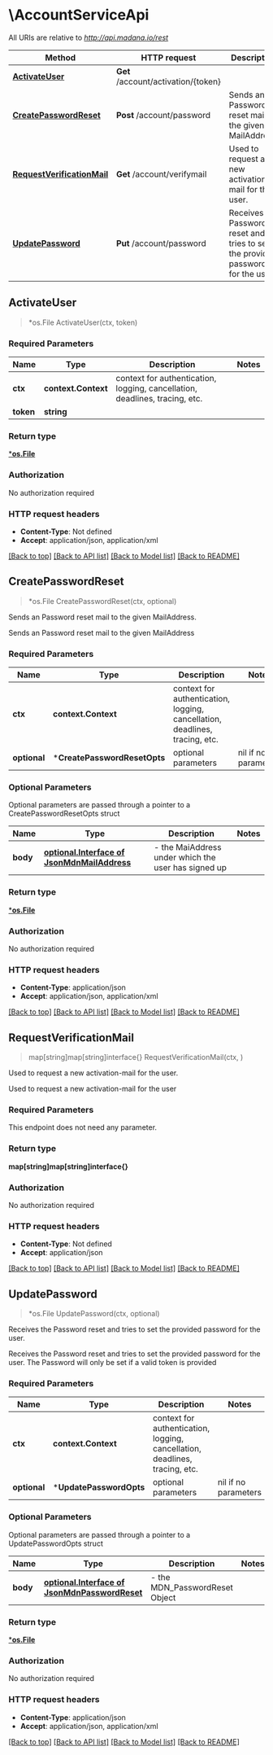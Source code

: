 # \AccountServiceApi

All URIs are relative to *http://api.madana.io/rest*

Method | HTTP request | Description
------------- | ------------- | -------------
[**ActivateUser**](AccountServiceApi.md#ActivateUser) | **Get** /account/activation/{token} | 
[**CreatePasswordReset**](AccountServiceApi.md#CreatePasswordReset) | **Post** /account/password | Sends an Password reset mail to the given MailAddress.
[**RequestVerificationMail**](AccountServiceApi.md#RequestVerificationMail) | **Get** /account/verifymail | Used to request a new  activation-mail for the user.
[**UpdatePassword**](AccountServiceApi.md#UpdatePassword) | **Put** /account/password | Receives the Password reset and tries to set the provided password for the user.



## ActivateUser

> *os.File ActivateUser(ctx, token)



### Required Parameters


Name | Type | Description  | Notes
------------- | ------------- | ------------- | -------------
**ctx** | **context.Context** | context for authentication, logging, cancellation, deadlines, tracing, etc.
**token** | **string**|  | 

### Return type

[***os.File**](*os.File.md)

### Authorization

No authorization required

### HTTP request headers

- **Content-Type**: Not defined
- **Accept**: application/json, application/xml

[[Back to top]](#) [[Back to API list]](../README.md#documentation-for-api-endpoints)
[[Back to Model list]](../README.md#documentation-for-models)
[[Back to README]](../README.md)


## CreatePasswordReset

> *os.File CreatePasswordReset(ctx, optional)

Sends an Password reset mail to the given MailAddress.

Sends an Password reset mail to the given MailAddress

### Required Parameters


Name | Type | Description  | Notes
------------- | ------------- | ------------- | -------------
**ctx** | **context.Context** | context for authentication, logging, cancellation, deadlines, tracing, etc.
 **optional** | ***CreatePasswordResetOpts** | optional parameters | nil if no parameters

### Optional Parameters

Optional parameters are passed through a pointer to a CreatePasswordResetOpts struct


Name | Type | Description  | Notes
------------- | ------------- | ------------- | -------------
 **body** | [**optional.Interface of JsonMdnMailAddress**](JsonMdnMailAddress.md)| - the MaiAddress under which the user has signed up | 

### Return type

[***os.File**](*os.File.md)

### Authorization

No authorization required

### HTTP request headers

- **Content-Type**: application/json
- **Accept**: application/json, application/xml

[[Back to top]](#) [[Back to API list]](../README.md#documentation-for-api-endpoints)
[[Back to Model list]](../README.md#documentation-for-models)
[[Back to README]](../README.md)


## RequestVerificationMail

> map[string]map[string]interface{} RequestVerificationMail(ctx, )

Used to request a new  activation-mail for the user.

Used to request a new  activation-mail for the user

### Required Parameters

This endpoint does not need any parameter.

### Return type

**map[string]map[string]interface{}**

### Authorization

No authorization required

### HTTP request headers

- **Content-Type**: Not defined
- **Accept**: application/json

[[Back to top]](#) [[Back to API list]](../README.md#documentation-for-api-endpoints)
[[Back to Model list]](../README.md#documentation-for-models)
[[Back to README]](../README.md)


## UpdatePassword

> *os.File UpdatePassword(ctx, optional)

Receives the Password reset and tries to set the provided password for the user.

Receives the Password reset and tries to set the provided password for the user. The Password will only be set if a valid token is provided

### Required Parameters


Name | Type | Description  | Notes
------------- | ------------- | ------------- | -------------
**ctx** | **context.Context** | context for authentication, logging, cancellation, deadlines, tracing, etc.
 **optional** | ***UpdatePasswordOpts** | optional parameters | nil if no parameters

### Optional Parameters

Optional parameters are passed through a pointer to a UpdatePasswordOpts struct


Name | Type | Description  | Notes
------------- | ------------- | ------------- | -------------
 **body** | [**optional.Interface of JsonMdnPasswordReset**](JsonMdnPasswordReset.md)| - the MDN_PasswordReset Object | 

### Return type

[***os.File**](*os.File.md)

### Authorization

No authorization required

### HTTP request headers

- **Content-Type**: application/json
- **Accept**: application/json, application/xml

[[Back to top]](#) [[Back to API list]](../README.md#documentation-for-api-endpoints)
[[Back to Model list]](../README.md#documentation-for-models)
[[Back to README]](../README.md)

